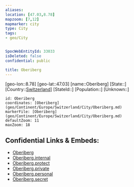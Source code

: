 ```yaml
---
aliases: 
location: [47.03,8.78]
mapzoom: [7,12] 
mapmarker: city 
type: City
tags:
- geo/City


SpocWebEntityId: 33033
isDeleted: false
confidential: public

title: Oberiberg
---
```

[geo-lon::8.78]
[geo-lat::47.03]
[name::Oberiberg]
[State::]
[Country::[Switzerland](geo/Continent/Europe/Switzerland.md)]
[StateId::]
[Population::]
[Unknown::]


```leaflet
id: Oberiberg
coordinates: [Oberiberg](geo/Continent/Europe/Switzerland/City/Oberiberg.md)
markerFile: [Oberiberg](geo/Continent/Europe/Switzerland/City/Oberiberg.md)
defaultZoom: 11 
maxZoom: 18
```


## Confidential Links & Embeds: 
- [Oberiberg](../../../../../../_public/geo/Continent/Europe/Switzerland/City/Oberiberg.md) 
- [Oberiberg.internal](../../../../../../_internal/geo/Continent/Europe/Switzerland/City/Oberiberg.internal.md) 
- [Oberiberg.protect](../../../../../../_protect/geo/Continent/Europe/Switzerland/City/Oberiberg.protect.md) 
- [Oberiberg.private](../../../../../../_private/geo/Continent/Europe/Switzerland/City/Oberiberg.private.md) 
- [Oberiberg.personal](../../../../../../_personal/geo/Continent/Europe/Switzerland/City/Oberiberg.personal.md) 
- [Oberiberg.secret](../../../../../../_secret/geo/Continent/Europe/Switzerland/City/Oberiberg.secret.md) 
